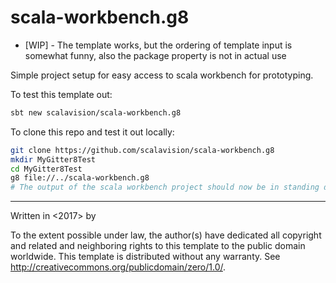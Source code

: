 # scala-workbench.g8

* [WIP] - The template works, but the ordering of template input is somewhat funny, also the package property is not in actual use

Simple project setup for easy access to scala workbench for prototyping.

To test this template out:

```bash
sbt new scalavision/scala-workbench.g8
```

To clone this repo and test it out locally:

```bash
git clone https://github.com/scalavision/scala-workbench.g8
mkdir MyGitter8Test
cd MyGitter8Test
g8 file://../scala-workbench.g8
# The output of the scala workbench project should now be in standing directory
```

----------------------------------------------------------------------------------------------------------

Written in <2017> by <scalavision>

To the extent possible under law, the author(s) have dedicated all copyright and related
and neighboring rights to this template to the public domain worldwide.
This template is distributed without any warranty. See <http://creativecommons.org/publicdomain/zero/1.0/>.

[g8]: http://www.foundweekends.org/giter8/
